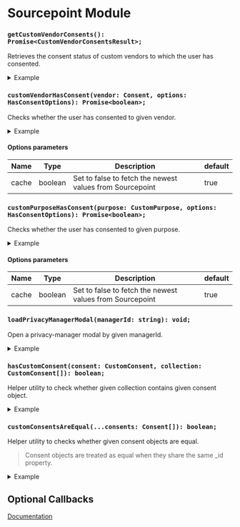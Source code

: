 # Sourcepoint Module

### `getCustomVendorConsents(): Promise<CustomVendorConsentsResult>;`

Retrieves the consent status of custom vendors to which the user has consented.

<details>
<summary>Example</summary>
    
```javascript
import { getCustomVendorConsents } from '@spring-media/red-sourcepoint-cmp/dist/esm/sourcepoint';

getCustomVendorConsents().then(result => console.log(result)).catch(error => console.error(error));
```    
</details>

### `customVendorHasConsent(vendor: Consent, options: HasConsentOptions): Promise<boolean>;`

Checks whether the user has consented to given vendor.

<details>
<summary>Example</summary>
    
```javascript
import { customVendorHasConsent } from '@spring-media/red-sourcepoint-cmp/dist/esm/sourcepoint';

const vendor = { _id: '123456' };

customVendorHasConsent(vendor).then(hasConsent => console.log(hasConsent)).catch(error => console.error(error));
```    
</details>

#### Options parameters

| Name    | Type    | Description                                              | default |
| ------- | ------- | -------------------------------------------------------- | ------- |
| cache   | boolean | Set to false to fetch the newest values from Sourcepoint | true    |

### `customPurposeHasConsent(purpose: CustomPurpose, options: HasConsentOptions): Promise<boolean>;`

Checks whether the user has consented to given purpose.

<details>
<summary>Example</summary>
    
```javascript
import { customPurposeHasConsent } from '@spring-media/red-sourcepoint-cmp/dist/esm/sourcepoint';

const purpose = { _id: '123456' };

customPurposeHasConsent(purpose).then(hasConsent => console.log(hasConsent)).catch(error => console.error(error));
```
</details>

#### Options parameters

| Name    | Type    | Description                                              | default |
| ------- | ------- | -------------------------------------------------------- | ------- |
| cache   | boolean | Set to false to fetch the newest values from Sourcepoint | true    |

### `loadPrivacyManagerModal(managerId: string): void;`

Open a privacy-manager modal by given managerId.

<details>
<summary>Example</summary>
    
```javascript
import { loadPrivacyManagerModal } from '@spring-media/red-sourcepoint-cmp/dist/esm/sourcepoint';

loadPrivacyManagerModal('12345');
```
</details>

### `hasCustomConsent(consent: CustomConsent, collection: CustomConsent[]): boolean;`

Helper utility to check whether given collection contains given consent object.

<details>
<summary>Example</summary>
    
```javascript
import { hasCustomConsent } from '@spring-media/red-sourcepoint-cmp/dist/esm/sourcepoint';

const consent1 = { _id: '12345' };
const consent2 = { _id: '123456' };

const collection = [{ _id: '12345' }];

console.log(hasCustomConsent(consent1, collection)); // true
console.log(hasCustomConsent(consent2, collection)); // false
```
</details>

### `customConsentsAreEqual(...consents: Consent[]): boolean;`

Helper utility to checks whether given consent objects are equal.

> Consent objects are treated as equal when they share the same _id property.

<details>
<summary>Example</summary>
    
```javascript
import { customConsentsAreEqual } from '@spring-media/red-sourcepoint-cmp/dist/esm/sourcepoint';

const consent1 = { _id: '12345' };
const consent2 = { _id: '123456' };
const consent3 = { _id: '12345' };

console.log(customConsentsAreEqual(consent1, consent2, consent3)); // false 
console.log(customConsentsAreEqual(consent1, consent3)); // true 
```
</details>

## Optional Callbacks
[Documentation](../sourcepoint-callbacks)

